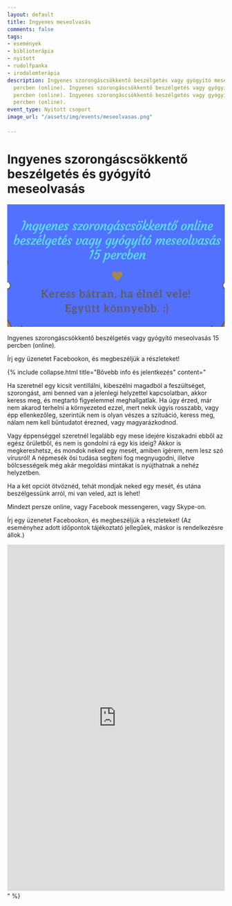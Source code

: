 ```yaml
---
layout: default
title: Ingyenes meseolvasás
comments: false
tags:
- események
- biblioterápia
- nyitott
- rudolfpanka
- irodalomterápia
description: Ingyenes szorongáscsökkentő beszélgetés vagy gyógyító meseolvasás 15
  percben (online). Ingyenes szorongáscsökkentő beszélgetés vagy gyógyító meseolvasás 15
  percben (online). Ingyenes szorongáscsökkentő beszélgetés vagy gyógyító meseolvasás 15
  percben (online).
event_type: Nyitott csoport
image_url: "/assets/img/events/meseolvasas.png"

---
```

# Ingyenes szorongáscsökkentő beszélgetés és gyógyító meseolvasás

![](/assets/img/events/meseolvasas.png)

Ingyenes szorongáscsökkentő beszélgetés vagy gyógyító meseolvasás 15 percben (online).

Írj egy üzenetet Facebookon, és megbeszéljük a részleteket!

{% include collapse.html title="Bővebb info és jelentkezés" content="

Ha szeretnél egy kicsit ventillálni, kibeszélni magadból a feszültséget, szorongást, ami benned van a jelenlegi helyzettel kapcsolatban, akkor keress meg, és megtartó figyelemmel meghallgatlak.
Ha úgy érzed, már nem akarod terhelni a környezeted ezzel, mert nekik úgyis rosszabb, vagy épp ellenkezőleg, szerintük nem is olyan vészes a szituáció, keress meg, nálam nem kell bűntudatot érezned, vagy magyarázkodnod.

Vagy éppenséggel szeretnél legalább egy mese idejére kiszakadni ebből az egész őrületből, és nem is gondolni rá egy kis ideig? Akkor is megkereshetsz, és mondok neked egy mesét, amiben ígérem, nem lesz szó vírusról! A népmesék ősi tudása segíteni fog megnyugodni, illetve bölcsességeik még akár megoldási mintákat is nyújthatnak a nehéz helyzetben.

Ha a két opciót ötvöznéd, tehát mondjak neked egy mesét, és utána beszélgessünk arról, mi van veled, azt is lehet!

Mindezt persze online, vagy Facebook messengeren, vagy Skype-on.

Írj egy üzenetet Facebookon, és megbeszéljük a részleteket!
(Az eseményhez adott időpontok tájékoztató jellegűek, máskor is rendelkezésre állok.)

<iframe src='https://docs.google.com/forms/d/e/1FAIpQLSdg6dMyQ4Z8XT6zDRTYfmg8CemiWrLa_vBuGxHLyzE-qO1bSQ/viewform?embedded=true' frameborder='0' height='800' width='100%' marginheight='0' marginwidth='0'>Loading…</iframe>" %}